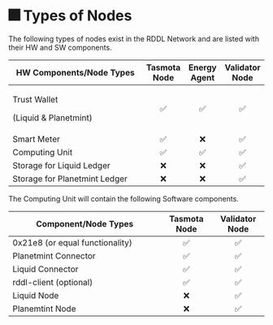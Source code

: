 # 🎆 Types of Nodes

The following types of nodes exist in the RDDL Network and are listed with their HW and SW components.

<table><thead><tr><th width="280">HW Components/Node Types</th><th align="center">Tasmota Node</th><th align="center">Energy Agent</th><th align="center">Validator Node</th></tr></thead><tbody><tr><td><p>Trust Wallet </p><p>(Liquid &#x26; Planetmint)</p></td><td align="center"><span data-gb-custom-inline data-tag="emoji" data-code="2705">✅</span></td><td align="center"><span data-gb-custom-inline data-tag="emoji" data-code="2705">✅</span></td><td align="center"><span data-gb-custom-inline data-tag="emoji" data-code="2705">✅</span></td></tr><tr><td>Smart Meter</td><td align="center"><span data-gb-custom-inline data-tag="emoji" data-code="2705">✅</span></td><td align="center"><span data-gb-custom-inline data-tag="emoji" data-code="274c">❌</span></td><td align="center"><span data-gb-custom-inline data-tag="emoji" data-code="2705">✅</span></td></tr><tr><td>Computing Unit</td><td align="center"><span data-gb-custom-inline data-tag="emoji" data-code="2705">✅</span></td><td align="center"><span data-gb-custom-inline data-tag="emoji" data-code="2705">✅</span></td><td align="center"><span data-gb-custom-inline data-tag="emoji" data-code="2705">✅</span></td></tr><tr><td>Storage for Liquid Ledger</td><td align="center"><span data-gb-custom-inline data-tag="emoji" data-code="274c">❌</span></td><td align="center"><span data-gb-custom-inline data-tag="emoji" data-code="274c">❌</span></td><td align="center"><span data-gb-custom-inline data-tag="emoji" data-code="2705">✅</span></td></tr><tr><td>Storage for Planetmint Ledger</td><td align="center"><span data-gb-custom-inline data-tag="emoji" data-code="274c">❌</span></td><td align="center"><span data-gb-custom-inline data-tag="emoji" data-code="274c">❌</span></td><td align="center"><span data-gb-custom-inline data-tag="emoji" data-code="2705">✅</span></td></tr></tbody></table>



The Computing Unit will contain the following Software components.

<table><thead><tr><th width="284">Component/Node Types</th><th align="center">Tasmota Node</th><th align="center">Validator Node</th></tr></thead><tbody><tr><td>0x21e8 (or equal functionality)</td><td align="center"><span data-gb-custom-inline data-tag="emoji" data-code="2705">✅</span></td><td align="center"><span data-gb-custom-inline data-tag="emoji" data-code="2705">✅</span></td></tr><tr><td>Planetmint Connector</td><td align="center"><span data-gb-custom-inline data-tag="emoji" data-code="2705">✅</span></td><td align="center"><span data-gb-custom-inline data-tag="emoji" data-code="2705">✅</span></td></tr><tr><td>Liquid Connector</td><td align="center"><span data-gb-custom-inline data-tag="emoji" data-code="2705">✅</span></td><td align="center"><span data-gb-custom-inline data-tag="emoji" data-code="2705">✅</span></td></tr><tr><td>rddl-client (optional)</td><td align="center"><span data-gb-custom-inline data-tag="emoji" data-code="2705">✅</span></td><td align="center"><span data-gb-custom-inline data-tag="emoji" data-code="2705">✅</span></td></tr><tr><td>Liquid Node</td><td align="center"><span data-gb-custom-inline data-tag="emoji" data-code="274c">❌</span></td><td align="center"><span data-gb-custom-inline data-tag="emoji" data-code="2705">✅</span></td></tr><tr><td>Planemtint Node</td><td align="center"><span data-gb-custom-inline data-tag="emoji" data-code="274c">❌</span></td><td align="center"><span data-gb-custom-inline data-tag="emoji" data-code="2705">✅</span></td></tr></tbody></table>


